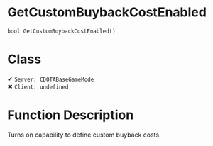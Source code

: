 # GetCustomBuybackCostEnabled
```
bool GetCustomBuybackCostEnabled()
```
# Class
✔ `Server: CDOTABaseGameMode`  
✖ `Client: undefined`  

# Function Description
Turns on capability to define custom buyback costs.
